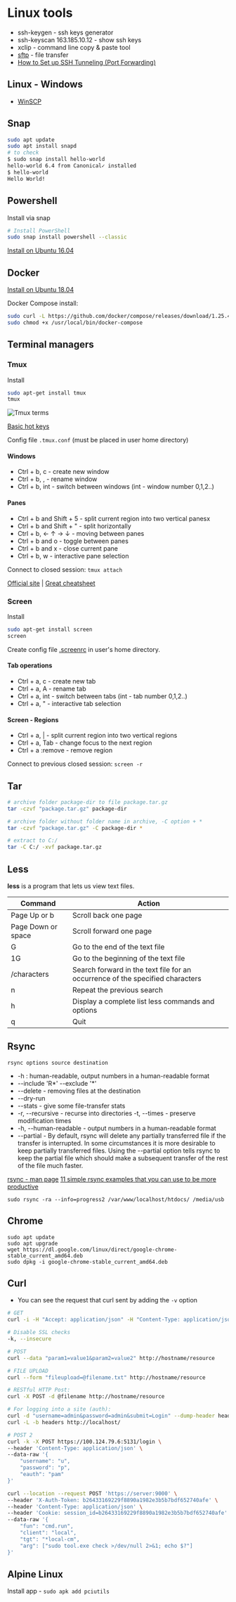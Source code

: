 # Linux tools

* ssh-keygen - ssh keys generator
* ssh-keyscan 163.185.10.12 - show ssh keys
* xclip - command line copy & paste tool
* [sftp](https://linuxconfig.org/how-to-setup-sftp-server-on-ubuntu-20-04-focal-fossa-linux) - file transfer
* [How to Set up SSH Tunneling (Port Forwarding)](https://linuxize.com/post/how-to-setup-ssh-tunneling/)

## Linux - Windows

* [WinSCP](https://winscp.net/eng/index.php)

## Snap

```bash
sudo apt update
sudo apt install snapd
# to check
$ sudo snap install hello-world
hello-world 6.4 from Canonical✓ installed
$ hello-world
Hello World!
```

## Powershell

Install via snap
```bash
# Install PowerShell
sudo snap install powershell --classic
```

[Install on Ubuntu 16.04](https://docs.microsoft.com/en-us/powershell/scripting/install/installing-powershell-core-on-linux?view=powershell-7#ubuntu-1604)

## Docker

[Install on Ubuntu 18.04](https://docs.docker.com/engine/install/ubuntu/#install-using-the-repository)

Docker Compose install:
```bash
sudo curl -L https://github.com/docker/compose/releases/download/1.25.4/docker-compose-`uname -s`-`uname -m` -o /usr/local/bin/docker-compose
sudo chmod +x /usr/local/bin/docker-compose
```

## Terminal managers

### Tmux

Install

```bash
sudo apt-get install tmux
tmux
```

![Tmux terms](tmux-terms.png)


[Basic hot keys](https://github.com/var-bin/terminalForCoder__WSD/blob/master/tmux/hotkey.md)

Config file `.tmux.conf` (must be placed in user home directory)

#### Windows

* Ctrl + b, c - create new window
* Ctrl + b, , - rename window
* Ctrl + b, int - switch between windows (int - window number 0,1,2..)

#### Panes

* Ctrl + b and Shift + 5 - split current region into two vertical panesx
* Ctrl + b and Shift + " - split horizontally
* Ctrl + b, ← ↑ → ↓ - moving between panes
* Ctrl + b and o - toggle between panes
* Ctrl + b and x - close current pane
* Ctrl + b, w - interactive pane selection

Connect to closed session: `tmux attach`

[Official site](https://github.com/tmux/tmux/wiki) | [Great cheatsheet](https://gist.github.com/MohamedAlaa/2961058)

### Screen

Install

```bash
sudo apt-get install screen
screen
```

Create config file [.screenrc](configs/.screenrc) in user's home directory.

#### Tab operations

* Ctrl + a, c - create new tab
* Ctrl + a, A - rename tab
* Ctrl + a, int - switch between tabs (int - tab number 0,1,2..)
* Ctrl + a, " - interactive tab selection

#### Screen - Regions

* Ctrl + a, | - split current region into two vertical regions
* Ctrl + a, Tab - change focus to the next region
* Ctrl + a :remove - remove region

Connect to previous closed session: `screen -r`

## Tar

```bash
# archive folder package-dir to file package.tar.gz
tar -czvf "package.tar.gz" package-dir

# archive folder without folder name in archive, -C option + *
tar -czvf "package.tar.gz" -C package-dir *

# extract to C:/
tar -C C:/ -xvf package.tar.gz
```

## Less

**less** is a program that lets us view text files.

| Command |	Action |
|---------|--------|
| Page Up or b | Scroll back one page |
| Page Down or space | Scroll forward one page |
| G	| Go to the end of the text file |
| 1G	| Go to the beginning of the text file |
| /characters | Search forward in the text file for an occurrence of the specified characters |
| n	| Repeat the previous search |
| h	| Display a complete list less commands and options |
| q	| Quit |

## Rsync

`rsync options source destination`

* -h : human-readable, output numbers in a human-readable format
* --include 'R*' --exclude '*'
* --delete - removing files at the destination
* --dry-run
* --stats - give some file-transfer stats
* -r, --recursive - recurse into directories
-t, --times - preserve modification times
* -h, --human-readable - output numbers in a human-readable format
* --partial - By default, rsync will delete any partially transferred file if the transfer is interrupted. In some circumstances it is more desirable to keep partially transferred files. Using the --partial option tells rsync to keep the partial file which should make a subsequent transfer of the rest of the file much faster.

[rsync - man page](https://linux.die.net/man/1/rsync)
[11 simple rsync examples that you can use to be more productive](https://www.lostsaloon.com/technology/11-simple-rsync-examples-that-you-can-use-to-be-more-productive/)

`sudo rsync -ra --info=progress2 /var/www/localhost/htdocs/ /media/usb`

## Chrome

```
sudo apt update
sudo apt upgrade
wget https://dl.google.com/linux/direct/google-chrome-stable_current_amd64.deb
sudo dpkg -i google-chrome-stable_current_amd64.deb
```

## Curl

* You can see the request that curl sent by adding the `-v` option

```bash
# GET
curl -i -H "Accept: application/json" -H "Content-Type: application/json" http://hostname/resource

# Disable SSL checks
-k, --insecure

# POST
curl --data "param1=value1&param2=value2" http://hostname/resource

# FILE UPLOAD
curl --form "fileupload=@filename.txt" http://hostname/resource

# RESTful HTTP Post:
curl -X POST -d @filename http://hostname/resource

# For logging into a site (auth):
curl -d "username=admin&password=admin&submit=Login" --dump-header headers http://localhost/Login
curl -L -b headers http://localhost/

# POST 2
curl -k -X POST https://100.124.79.6:5131/login \
--header 'Content-Type: application/json' \
--data-raw '{
    "username": "u",
    "password": "p",
    "eauth": "pam"
}'

curl --location --request POST 'https://server:9000' \
--header 'X-Auth-Token: b26433169229f8890a1982e3b5b7bdf652740afe' \
--header 'Content-Type: application/json' \
--header 'Cookie: session_id=b26433169229f8890a1982e3b5b7bdf652740afe' \
--data-raw '{
    "fun": "cmd.run",
    "client": "local",
    "tgt": "*local-cm",
    "arg": ["sudo tool.exe check >/dev/null 2>&1; echo $?"]
}'
```

## Alpine Linux

Install app - `sudo apk add pciutils`